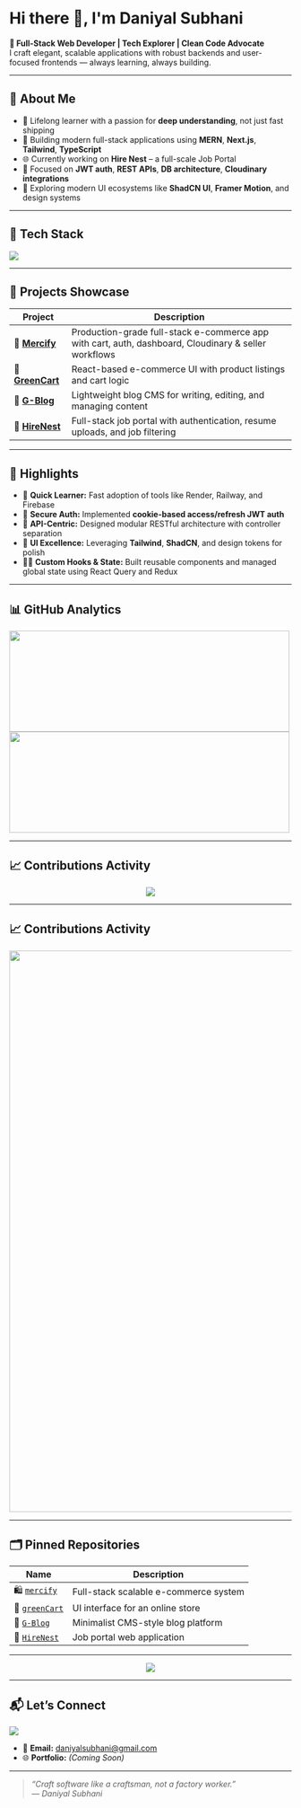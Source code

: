 <h1>Hi there 👋, I'm Daniyal Subhani</h1>

<p>
  <b>🚀 Full-Stack Web Developer | Tech Explorer | Clean Code Advocate</b><br>
  I craft elegant, scalable applications with robust backends and user-focused frontends — always learning, always building.
</p>

---

## 📍 About Me

- 🧠 Lifelong learner with a passion for **deep understanding**, not just fast shipping  
- 🧰 Building modern full-stack applications using **MERN**, **Next.js**, **Tailwind**, **TypeScript**  
- 🌐 Currently working on **Hire Nest** – a full-scale Job Portal 
- 🔐 Focused on **JWT auth**, **REST APIs**, **DB architecture**, **Cloudinary integrations**  
- 🎨 Exploring modern UI ecosystems like **ShadCN UI**, **Framer Motion**, and design systems

---

## 🧰 Tech Stack

<p>
  <img src="https://skillicons.dev/icons?i=html,css,bootstrap,js,ts,react,nextjs,nodejs,express,mongodb,tailwind,git,github,npm,vscode,postman" />
</p>

---

## 🔗 Projects Showcase

| Project | Description |
|--------|-------------|
| 🔗 [**Mercify**](https://github.com/daniyal-subhani/mercify) | Production-grade full-stack e-commerce app with cart, auth, dashboard, Cloudinary & seller workflows |
| 🛒 [**GreenCart**](https://github.com/daniyal-subhani/greenCart) | React-based e-commerce UI with product listings and cart logic |
| 📝 [**G-Blog**](https://github.com/daniyal-subhani/G-Blog) | Lightweight blog CMS for writing, editing, and managing content |
| 🧠 [**HireNest**](https://github.com/daniyal-subhani/HireNest) | Full-stack job portal with authentication, resume uploads, and job filtering |

---

## 📌 Highlights

- 🧩 **Quick Learner:** Fast adoption of tools like Render, Railway, and Firebase  
- 🔐 **Secure Auth:** Implemented **cookie-based access/refresh JWT auth**  
- 🔗 **API-Centric:** Designed modular RESTful architecture with controller separation  
- 🎨 **UI Excellence:** Leveraging **Tailwind**, **ShadCN**, and design tokens for polish  
- 🧑‍💻 **Custom Hooks & State:** Built reusable components and managed global state using React Query and Redux

---

## 📊 GitHub Analytics

<div>
  <img src="https://github-readme-stats.vercel.app/api?username=daniyal-subhani&show_icons=true&include_all_commits=true&count_private=true&theme=react&hide_border=true&border_radius=12&custom_title=My%20GitHub%20Stats" height="180" width="500" />
  <img src="https://github-readme-stats.vercel.app/api/top-langs/?username=daniyal-subhani&layout=compact&langs_count=8&theme=react&hide_border=true&border_radius=12&title_color=61dafb" height="180" width="500" />
</div>

---

## 📈 Contributions Activity

<div align="center">
  <img src="https://github-readme-activity-graph.vercel.app/graph?username=daniyal-subhani&theme=react-dark&hide_border=true&area=true&line=61dafb&point=ffffff&radius=12"  />
</div>


---


## 📈 Contributions Activity

<div align="center">
 <img src="https://github-readme-streak-stats.herokuapp.com?user=daniyal-subhani&theme=react&hide_border=true" width="1000" />
</div>

---

## 🗂 Pinned Repositories

| Name | Description |
|------|-------------|
| 🛍 [`mercify`](https://github.com/daniyal-subhani/mercify) | Full-stack scalable e-commerce system |
| 🛒 [`greenCart`](https://github.com/daniyal-subhani/greenCart) | UI interface for an online store |
| 📝 [`G-Blog`](https://github.com/daniyal-subhani/G-Blog) | Minimalist CMS-style blog platform |
| 💼 [`HireNest`](https://github.com/daniyal-subhani/HireNest) | Job portal web application |  (comming soon) |

---

<div align="center">
  <img src="https://github-profile-trophy.vercel.app/?username=daniyal-subhani&theme=onedark&row=1&column=6&no-bg=true&margin-w=10" />
</div>

---

## 📬 Let’s Connect

<p align="left">
  <a href="https://www.linkedin.com/in/daniyal-codes" target="_blank">
    <img src="https://img.shields.io/badge/LinkedIn-blue?style=flat&logo=linkedin&logoColor=white" />
  </a>
</p>

- 📧 **Email:** daniyalsubhani@gmail.com  
- 🌐 **Portfolio:** *(Coming Soon)*

---

> _“Craft software like a craftsman, not a factory worker.”_  
> — *Daniyal Subhani*
